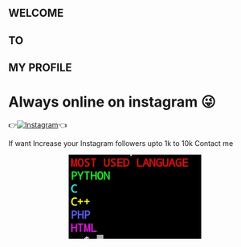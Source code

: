 
##  WELCOME 
##  TO    
##  MY PROFILE 

# Always online on instagram 😜
👉[![Instagram  ](https://img.shields.io/badge/INSTAGRAM-FOLLOW-red?style=for-the-badge&logo=instagram)](https://www.instagram.com/shubham_g0sain)👈

If want Increase your Instagram followers upto 1k to 10k 
Contact me 
<p align="center">
<a href="https://github.com/ShuBhamg0sain/Shubhamg0sain"><img title="BLACK-KILLER" src="https://raw.githubusercontent.com/ShuBhamg0sain/Shubhamg0sain/main/Blog/Screenshot_20201226_113656.jpg"></a>
</p>



